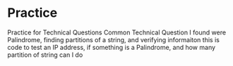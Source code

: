 # Practice
Practice for Technical Questions
Common Technical Question I found were Palindrome, finding partitions of a string, and verifying informaiton this is code to test 
an IP address, if something is a Palindrome, and how many partition of string can I do 
